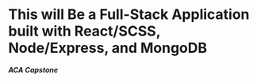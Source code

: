 # This will Be a Full-Stack Application built with React/SCSS, Node/Express, and MongoDB
***ACA Capstone***

